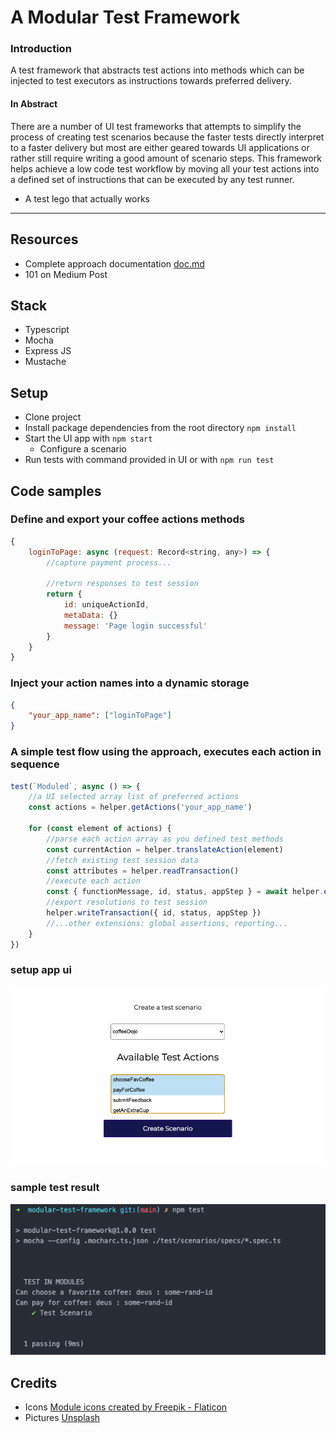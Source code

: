 # A Modular Test Framework

### Introduction

A test framework that abstracts test actions into methods which can be injected to test executors as instructions towards preferred delivery.

#### In Abstract

There are a number of UI test frameworks that attempts to simplify the process of creating test scenarios because the faster tests directly interpret to a faster delivery but most are either geared towards UI applications or rather still require writing a good amount of scenario steps. This framework helps achieve a low code test workflow by moving all your test actions into a defined set of instructions that can be executed by any test runner.

-   A test lego that actually works

---

## Resources

-   Complete approach documentation [doc.md](doc.md)
-   101 on Medium Post

## Stack

-   Typescript
-   Mocha
-   Express JS
-   Mustache

## Setup

-   Clone project
-   Install package dependencies from the root directory `npm install`
-   Start the UI app with `npm start`
    -   Configure a scenario
-   Run tests with command provided in UI or with `npm run test`

## Code samples

### Define and export your coffee actions methods

```javascript
{
    loginToPage: async (request: Record<string, any>) => {
        //capture payment process...

        //return responses to test session
        return {
            id: uniqueActionId,
            metaData: {}
            message: 'Page login successful'
        }
    }
}
```

### Inject your action names into a dynamic storage

```json
{
    "your_app_name": ["loginToPage"]
}
```

### A simple test flow using the approach, executes each action in sequence

```javascript
test(`Moduled`, async () => {
    //a UI selected array list of preferred actions
    const actions = helper.getActions('your_app_name')

    for (const element of actions) {
        //parse each action array as you defined test methods
        const currentAction = helper.translateAction(element)
        //fetch existing test session data
        const attributes = helper.readTransaction()
        //execute each action
        const { functionMessage, id, status, appStep } = await helper.executeAction(attributes, currentAction)
        //export resolutions to test session
        helper.writeTransaction({ id, status, appStep })
        //...other extensions: global assertions, reporting...
    }
})
```


### setup app ui
![mocha test result](src/public/images/appUi.png)

### sample test result
![mocha test result](src/public/images/testResult.png)

## Credits

-   Icons [Module icons created by Freepik - Flaticon](https://www.flaticon.com/free-icons/module")
-   Pictures [Unsplash](https://unsplash.com/s/photos/order?utm_source=unsplash&utm_medium=referral&utm_content=creditCopyText)
